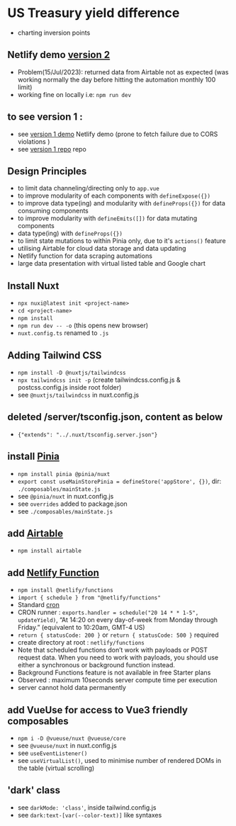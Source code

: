 # US Treasury yield difference 
- charting inversion points

## Netlify demo [version 2](https://yield-diff-at-fidly.netlify.app/)
- Problem(15/Jul/2023): returned data from Airtable not as expected (was working normally the day before hitting the automation monthly 100 limit)
- working fine on locally i.e: ```npm run dev```

## to see version 1 :
- see [version 1 demo](https://ust-yield-chart-fidly.netlify.app/) Netlify demo (prone to fetch failure due to CORS violations )
- see [version 1 repo](https://github.com/zulfidly/charting-yield-curve) repo

## Design Principles 
- to limit data channeling/directing only to ```app.vue```
- to improve modularity of each components with  ```defineExpose({})```
- to improve data type(ing) and modularity with ```defineProps({})``` for data consuming components
- to improve modularity with ```defineEmits([])``` for data mutating components
- data type(ing) with ```defineProps({})```
- to limit state mutations to within Pinia only, due to it's ```actions()``` feature
- utilising Airtable for cloud data storage and data updating
- Netlify function for data scraping automations
- large data presentation with virtual listed table and Google chart

## Install Nuxt
- ```npx nuxi@latest init <project-name>```
- ```cd <project-name>```
- ```npm install```
- ```npm run dev -- -o``` (this opens new browser)
- ```nuxt.config.ts``` renamed to ```.js```

## Adding Tailwind CSS 
- ```npm install -D @nuxtjs/tailwindcss```
- ```npx tailwindcss init -p``` (create tailwindcss.config.js & postcss.config.js inside root folder)
- see ```@nuxtjs/tailwindcss``` in nuxt.config.js

## deleted /server/tsconfig.json, content as below
- ```{"extends": "../.nuxt/tsconfig.server.json"}```

## install [Pinia](https://pinia.vuejs.org/ssr/nuxt.html)
- ```npm install pinia @pinia/nuxt```
- ```export const useMainStorePinia = defineStore('appStore', {})```, dir: ```./composables/mainState.js``` 
- see ```@pinia/nuxt``` in nuxt.config.js
- see ```overrides``` added to package.json
- see ```./composables/mainState.js```

## add [Airtable](https://www.airtable.com/)
- ```npm install airtable```

## add [Netlify Function](https://www.netlify.com/products/functions/)
- ```npm install @netlify/functions``` 
- ```import { schedule } from "@netlify/functions"```
- Standard [cron](https://crontab.guru/)
- CRON runner : ```exports.handler = schedule("20 14 * * 1-5", updateYield)```, “At 14:20 on every day-of-week from Monday through Friday.” (equivalent to 10:20am, GMT-4 US)
- ```return { statusCode: 200 }``` or ```return { statusCode: 500 }``` required
- create directory at root : ```netlify/functions```
- Note that scheduled functions don’t work with payloads or POST request data. When you need to work with payloads, you should use either a synchronous or background function instead.
- Background Functions feature is not available in free Starter plans
- Observed : maximum 10seconds server compute time per execution 
- server cannot hold data permanently

## add VueUse for access to Vue3 friendly composables
- ```npm i -D @vueuse/nuxt @vueuse/core```
- see ```@vueuse/nuxt``` in nuxt.config.js
- see ```useEventListener()```
- see ```useVirtualList()```, used to minimise number of rendered DOMs in the table (virtual scrolling)

## 'dark' class 
- see ```darkMode: 'class'```, inside tailwind.config.js
- see ```dark:text-[var(--color-text)]``` like syntaxes
